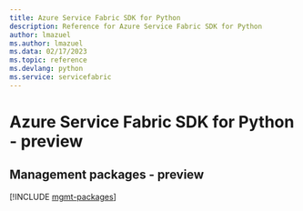 ```yaml
---
title: Azure Service Fabric SDK for Python
description: Reference for Azure Service Fabric SDK for Python
author: lmazuel
ms.author: lmazuel
ms.data: 02/17/2023
ms.topic: reference
ms.devlang: python
ms.service: servicefabric
---
```

# Azure Service Fabric SDK for Python - preview

## Management packages - preview
[!INCLUDE [mgmt-packages](service-fabric-mgmt-index.md)]